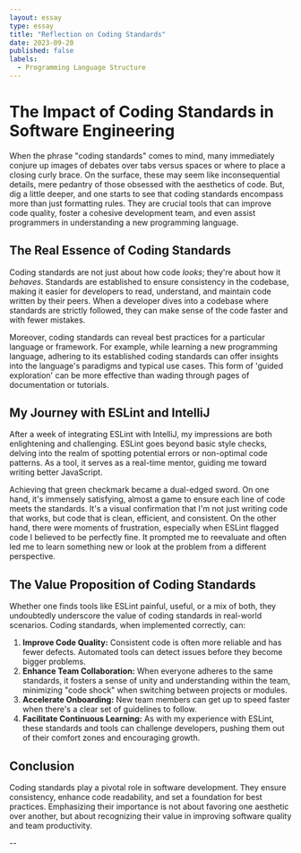 ```yaml
---
layout: essay
type: essay
title: "Reflection on Coding Standards"
date: 2023-09-20
published: false
labels:
  - Programming Language Structure
---
```



# The Impact of Coding Standards in Software Engineering

When the phrase "coding standards" comes to mind, many immediately conjure up images of debates over tabs versus spaces or where to place a closing curly brace. On the surface, these may seem like inconsequential details, mere pedantry of those obsessed with the aesthetics of code. But, dig a little deeper, and one starts to see that coding standards encompass more than just formatting rules. They are crucial tools that can improve code quality, foster a cohesive development team, and even assist programmers in understanding a new programming language.

## The Real Essence of Coding Standards

Coding standards are not just about how code *looks*; they're about how it *behaves*. Standards are established to ensure consistency in the codebase, making it easier for developers to read, understand, and maintain code written by their peers. When a developer dives into a codebase where standards are strictly followed, they can make sense of the code faster and with fewer mistakes.

Moreover, coding standards can reveal best practices for a particular language or framework. For example, while learning a new programming language, adhering to its established coding standards can offer insights into the language's paradigms and typical use cases. This form of 'guided exploration' can be more effective than wading through pages of documentation or tutorials.

## My Journey with ESLint and IntelliJ

After a week of integrating ESLint with IntelliJ, my impressions are both enlightening and challenging. ESLint goes beyond basic style checks, delving into the realm of spotting potential errors or non-optimal code patterns. As a tool, it serves as a real-time mentor, guiding me toward writing better JavaScript.

Achieving that green checkmark became a dual-edged sword. On one hand, it's immensely satisfying, almost a game to ensure each line of code meets the standards. It's a visual confirmation that I'm not just writing code that works, but code that is clean, efficient, and consistent. On the other hand, there were moments of frustration, especially when ESLint flagged code I believed to be perfectly fine. It prompted me to reevaluate and often led me to learn something new or look at the problem from a different perspective.

## The Value Proposition of Coding Standards

Whether one finds tools like ESLint painful, useful, or a mix of both, they undoubtedly underscore the value of coding standards in real-world scenarios. Coding standards, when implemented correctly, can:

1. **Improve Code Quality:** Consistent code is often more reliable and has fewer defects. Automated tools can detect issues before they become bigger problems.
2. **Enhance Team Collaboration:** When everyone adheres to the same standards, it fosters a sense of unity and understanding within the team, minimizing "code shock" when switching between projects or modules.
3. **Accelerate Onboarding:** New team members can get up to speed faster when there's a clear set of guidelines to follow.
4. **Facilitate Continuous Learning:** As with my experience with ESLint, these standards and tools can challenge developers, pushing them out of their comfort zones and encouraging growth.

## Conclusion

Coding standards play a pivotal role in software development. They ensure consistency, enhance code readability, and set a foundation for best practices. Emphasizing their importance is not about favoring one aesthetic over another, but about recognizing their value in improving software quality and team productivity.

--
